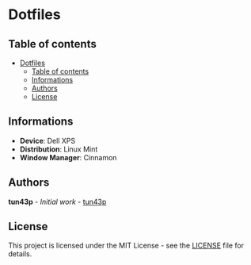 # Dotfiles

## Table of contents

- [Dotfiles](#dotfiles)
  - [Table of contents](#table-of-contents)
  - [Informations](#informations)
  - [Authors](#authors)
  - [License](#license)

## Informations

- **Device**: Dell XPS
- **Distribution**: Linux Mint
- **Window Manager**: Cinnamon

## Authors

**tun43p** - _Initial work_ - [tun43p](https://github.com/tun43p)

## License

This project is licensed under the MIT License - see the [LICENSE](LICENSE) file for details.
